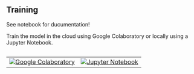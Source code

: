 ## Training

See notebook for ducumentation!

Train the model in the cloud using Google Colaboratory or locally using a
Jupyter Notebook.

<table class="tfo-notebook-buttons" align="left">
  <td>
    <a target="_blank" href="https://colab.research.google.com/github/Microchip-MPLAB-Harmony/tflite-micro-apps/blob/master/scripts/digit_recognition/Digit_Recognition.ipynb"><img src="https://www.tensorflow.org/images/colab_logo_32px.png" />Google Colaboratory</a>
  </td>
  <td>
    <a target="_blank" href="https://github.com/Microchip-MPLAB-Harmony/tflite-micro-apps/blob/master/scripts/digit_recognition/Digit_Recognition.ipynb"><img src="https://www.tensorflow.org/images/GitHub-Mark-32px.png" />Jupyter Notebook</a>
  </td>
</table>